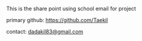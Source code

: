 This is the share point using school email for project

primary github: https://github.com/Taekil

contact: dadakil83@gmail.com
